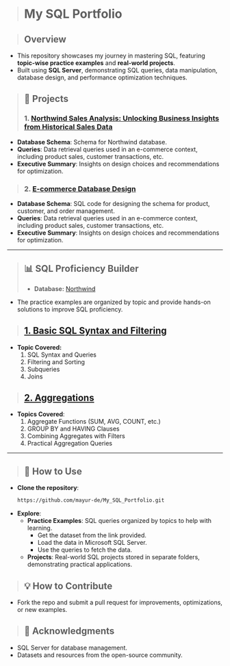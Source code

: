 > # **My SQL Portfolio**

> ## **Overview**
- This repository showcases my journey in mastering SQL, featuring **topic-wise practice examples** and **real-world projects**.
- Built using **SQL Server**, demonstrating SQL queries, data manipulation, database design, and performance optimization techniques.

> ## **📂 Projects**
> ### 1. [**Northwind Sales Analysis: Unlocking Business Insights from Historical Sales Data**](https://github.com/yourusername/My-SQL-Portfolio/tree/e-commerce-database)
- **Database Schema**: Schema for Northwind database.
- **Queries**: Data retrieval queries used in an e-commerce context, including product sales, customer transactions, etc.
- **Executive Summary**: Insights on design choices and recommendations for optimization.

> ### 2. [**E-commerce Database Design**](https://github.com/yourusername/My-SQL-Portfolio/tree/e-commerce-database)
- **Database Schema**: SQL code for designing the schema for product, customer, and order management.
- **Queries**: Data retrieval queries used in an e-commerce context, including product sales, customer transactions, etc.
- **Executive Summary**: Insights on design choices and recommendations for optimization.

---
> ## **📊 SQL Proficiency Builder**
> - **Database:** [Northwind](https://github.com/microsoft/sql-server-samples/tree/master/samples/databases/northwind-pubs)
- The practice examples are organized by topic and provide hands-on solutions to improve SQL proficiency.
> ## [**1. Basic SQL Syntax and Filtering**](https://github.com/mayur-de/My_SQL_Portfolio/blob/20461f11a730771b49a03fa2fcd4637008a9135a/1_Basic_SQL_Syntax_and_Filtering.sql)
- **Topic Covered:**
    1. SQL Syntax and Queries
    2. Filtering and Sorting
    3. Subqueries
    4. Joins

> ## [**2. Aggregations**](https://github.com/mayur-de/My_SQL_Portfolio/blob/50a78356515984be708d9c9e9460647946bd8afb/2_Aggregations.sql)
- **Topics Covered**:
    1. Aggregate Functions (SUM, AVG, COUNT, etc.)
    2. GROUP BY and HAVING Clauses
    3. Combining Aggregates with Filters
    4. Practical Aggregation Queries

---

> ## **🚀 How to Use**
- **Clone the repository**:
  ```bash
  https://github.com/mayur-de/My_SQL_Portfolio.git
  ```
- **Explore**:
  - **Practice Examples**: SQL queries organized by topics to help with learning.
    - Get the dataset from the link provided.
    - Load the data in Microsoft SQL Server.
    - Use the queries to fetch the data.
  - **Projects**: Real-world SQL projects stored in separate folders, demonstrating practical applications.

> ## **💡 How to Contribute**
- Fork the repo and submit a pull request for improvements, optimizations, or new examples.

> ## **🎉 Acknowledgments**
- SQL Server for database management.
- Datasets and resources from the open-source community.

